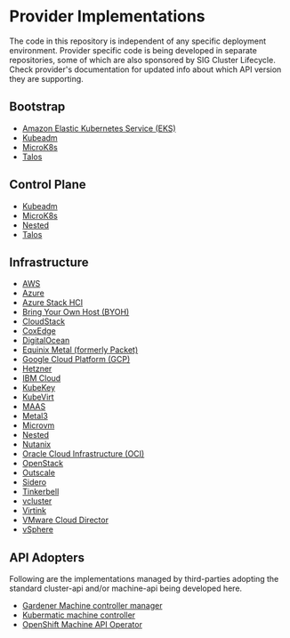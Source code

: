 # Provider Implementations

The code in this repository is independent of any specific deployment environment.
Provider specific code is being developed in separate repositories, some of which
are also sponsored by SIG Cluster Lifecycle. Check provider's documentation for
updated info about which API version they are supporting.

## Bootstrap
- [Amazon Elastic Kubernetes Service (EKS)](https://github.com/kubernetes-sigs/cluster-api-provider-aws/tree/main/bootstrap/eks)
- [Kubeadm](https://github.com/kubernetes-sigs/cluster-api/tree/main/bootstrap/kubeadm)
- [MicroK8s](https://github.com/canonical/cluster-api-bootstrap-provider-microk8s)
- [Talos](https://github.com/siderolabs/cluster-api-bootstrap-provider-talos)

## Control Plane
- [Kubeadm](https://github.com/kubernetes-sigs/cluster-api/tree/main/controlplane/kubeadm)
- [MicroK8s](https://github.com/canonical/cluster-api-control-plane-provider-microk8s)
- [Nested](https://github.com/kubernetes-sigs/cluster-api-provider-nested)
- [Talos](https://github.com/siderolabs/cluster-api-control-plane-provider-talos)

## Infrastructure
- [AWS](https://cluster-api-aws.sigs.k8s.io/)
- [Azure](https://github.com/kubernetes-sigs/cluster-api-provider-azure)
- [Azure Stack HCI](https://github.com/microsoft/cluster-api-provider-azurestackhci)
- [Bring Your Own Host (BYOH)](https://github.com/vmware-tanzu/cluster-api-provider-bringyourownhost)
- [CloudStack](https://github.com/kubernetes-sigs/cluster-api-provider-cloudstack)
- [CoxEdge](https://github.com/coxedge/cluster-api-provider-coxedge)
- [DigitalOcean](https://github.com/kubernetes-sigs/cluster-api-provider-digitalocean)
- [Equinix Metal (formerly Packet)](https://github.com/kubernetes-sigs/cluster-api-provider-packet)
- [Google Cloud Platform (GCP)](https://github.com/kubernetes-sigs/cluster-api-provider-gcp)
- [Hetzner](https://github.com/syself/cluster-api-provider-hetzner)
- [IBM Cloud](https://github.com/kubernetes-sigs/cluster-api-provider-ibmcloud)
- [KubeKey](https://github.com/kubesphere/kubekey)
- [KubeVirt](https://github.com/kubernetes-sigs/cluster-api-provider-kubevirt)
- [MAAS](https://github.com/spectrocloud/cluster-api-provider-maas)
- [Metal3](https://github.com/metal3-io/cluster-api-provider-metal3)
- [Microvm](https://github.com/weaveworks-liquidmetal/cluster-api-provider-microvm)
- [Nested](https://github.com/kubernetes-sigs/cluster-api-provider-nested)
- [Nutanix](https://github.com/nutanix-cloud-native/cluster-api-provider-nutanix)
- [Oracle Cloud Infrastructure (OCI)](https://github.com/oracle/cluster-api-provider-oci)
- [OpenStack](https://github.com/kubernetes-sigs/cluster-api-provider-openstack)
- [Outscale](https://github.com/outscale/cluster-api-provider-outscale)
- [Sidero](https://github.com/siderolabs/sidero)
- [Tinkerbell](https://github.com/tinkerbell/cluster-api-provider-tinkerbell)
- [vcluster](https://github.com/loft-sh/cluster-api-provider-vcluster)
- [Virtink](https://github.com/smartxworks/cluster-api-provider-virtink)
- [VMware Cloud Director](https://github.com/vmware/cluster-api-provider-cloud-director)  
- [vSphere](https://github.com/kubernetes-sigs/cluster-api-provider-vsphere)

## API Adopters

Following are the implementations managed by third-parties adopting the standard cluster-api and/or machine-api being developed here.

* [Gardener Machine controller manager](https://github.com/gardener/machine-controller-manager/tree/cluster-api)
* [Kubermatic machine controller](https://github.com/kubermatic/machine-controller)
* [OpenShift Machine API Operator](https://github.com/openshift/machine-api-operator)
